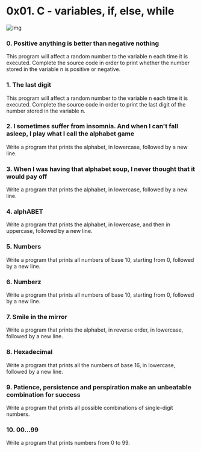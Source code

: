 # 0x01. C - variables, if, else, while

![img](https://4.bp.blogspot.com/-Ho9PuwSFJVA/Vo1rxA9R3RI/AAAAAAAAAbQ/-7tR-hgAM5w/s1600/embedded-c-c-programming-fundamentals-master-48-638.jpg)

### 0. Positive anything is better than negative nothing

This program will affect a random number to the variable n each time it is executed. Complete the source code in order to print whether the number stored in the variable n is positive or negative.

### 1. The last digit

This program will affect a random number to the variable n each time it is executed. Complete the source code in order to print the last digit of the number stored in the variable n.

### 2. I sometimes suffer from insomnia. And when I can't fall asleep, I play what I call the alphabet game

Write a program that prints the alphabet, in lowercase, followed by a new line.

### 3. When I was having that alphabet soup, I never thought that it would pay off

Write a program that prints the alphabet, in lowercase, followed by a new line.

### 4. alphABET

Write a program that prints the alphabet, in lowercase, and then in uppercase, followed by a new line.

### 5. Numbers

Write a program that prints all numbers of base 10, starting from 0, followed by a new line.

### 6. Numberz

Write a program that prints all numbers of base 10, starting from 0, followed by a new line.

### 7. Smile in the mirror

Write a program that prints the alphabet, in reverse order, in lowercase, followed by a new line.

### 8. Hexadecimal

Write a program that prints all the numbers of base 16, in lowercase, followed by a new line.

### 9. Patience, persistence and perspiration make an unbeatable combination for success

Write a program that prints all possible combinations of single-digit numbers.

### 10. 00...99

Write a program that prints numbers from 0 to 99.
